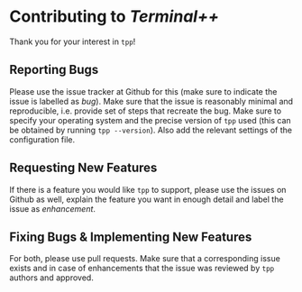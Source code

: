 # Contributing to *Terminal++*

Thank you for your interest in `tpp`!

## Reporting Bugs

Please use the issue tracker at Github for this (make sure to indicate the issue is labelled as *bug*). Make sure that the issue is reasonably minimal and reproducible, i.e. provide set of steps that recreate the bug. Make sure to specify your operating system and the precise version of `tpp` used (this can be obtained by running `tpp --version`). Also add the relevant settings of the configuration file. 

## Requesting New Features

If there is a feature you would like `tpp` to support, please use the issues on Github as well, explain the feature you want in enough detail and label the issue as *enhancement*. 

## Fixing Bugs & Implementing New Features

For both, please use pull requests. Make sure that a corresponding issue exists and in case of enhancements that the issue was reviewed by `tpp` authors and approved. 